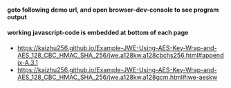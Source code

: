 #### goto following demo url, and open browser-dev-console to see program output
#### working javascript-code is embedded at bottom of each page
- https://kaizhu256.github.io/Example-JWE-Using-AES-Key-Wrap-and-AES_128_CBC_HMAC_SHA_256/jwe.a128kw.a128cbchs256.html#appendix-A.3.1
- https://kaizhu256.github.io/Example-JWE-Using-AES-Key-Wrap-and-AES_128_CBC_HMAC_SHA_256/jwe.a128kw.a128gcm.html#jwe-aeskw
